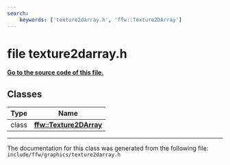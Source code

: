 ```yaml
---
search:
    keywords: ['texture2darray.h', 'ffw::Texture2DArray']
---
```


# file texture2darray.h

**[Go to the source code of this file.](texture2darray_8h_source.md)**
## Classes

|Type|Name|
|-----|-----|
|class|[**ffw::Texture2DArray**](classffw_1_1_texture2_d_array.md)|




----------------------------------------
The documentation for this class was generated from the following file: `include/ffw/graphics/texture2darray.h`
